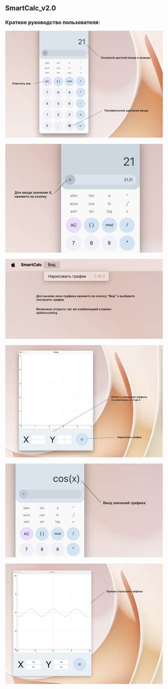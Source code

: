 ## SmartCalc_v2.0
### Краткое руководство пользователя:
![](./images/1.jpg)<br><br>
![](./images/2.jpg)<br><br>
![](./images/3.jpg)<br><br>
![](./images/4.jpg)<br><br>
![](./images/5.jpg)<br><br>
![](./images/6.jpg)